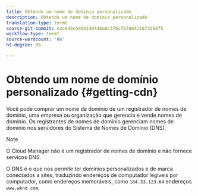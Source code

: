 ```yaml
---
title: Obtendo um nome de domínio personalizado
description: Obtendo um nome de domínio personalizado
translation-type: tm+mt
source-git-commit: e2c6d9ca969140448a0c57bcf8788421073500f5
workflow-type: tm+mt
source-wordcount: '86'
ht-degree: 0%

---
```



# Obtendo um nome de domínio personalizado {#getting-cdn}

Você pode comprar um nome de domínio de um registrador de nomes de domínio, uma empresa ou organização que gerencia e vende nomes de domínio. Os registrantes de nomes de domínio gerenciam nomes de domínio nos servidores do Sistema de Nomes de Domínio (DNS).

>[!NOTE]
>O Cloud Manager não é um registrador de nomes de domínio e não fornece serviços DNS.

O DNS é o que nos permite ter domínios personalizados e de marca conectados a sites, traduzindo endereços de computador legíveis por computador, como endereços memoráveis, como `184.33.123.64` endereços `www.wknd.com`.